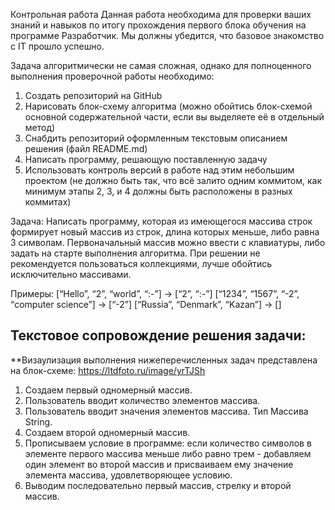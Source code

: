Контрольная работа
Данная работа необходима для проверки ваших знаний и навыков по итогу прохождения первого блока обучения на программе Разработчик. Мы должны убедится, что базовое знакомство с IT прошло успешно.

Задача алгоритмически не самая сложная, однако для полноценного выполнения проверочной работы необходимо:

1. Создать репозиторий на GitHub
2. Нарисовать блок-схему алгоритма (можно обойтись блок-схемой основной содержательной части, если вы выделяете её в отдельный метод)
3. Снабдить репозиторий оформленным текстовым описанием решения (файл README.md)
4. Написать программу, решающую поставленную задачу
5. Использовать контроль версий в работе над этим небольшим проектом (не должно быть так, что всё залито одним коммитом, как минимум этапы 2, 3, и 4 должны быть расположены в разных коммитах)

Задача: Написать программу, которая из имеющегося массива строк формирует новый массив из строк, длина которых меньше, либо равна 3 символам. Первоначальный массив можно ввести с клавиатуры, либо задать на старте выполнения алгоритма. При решении не рекомендуется пользоваться коллекциями, лучше обойтись исключительно массивами.

Примеры:
[“Hello”, “2”, “world”, “:-”] → [“2”, “:-”]
[“1234”, “1567”, “-2”, “computer science”] → [“-2”]
[“Russia”, “Denmark”, “Kazan”] → []


## Текстовое сопровождение решения задачи: 
**Визаулизация выполнения нижеперечисленных задач представлена на блок-схеме: https://ltdfoto.ru/image/yrTJSh

1. Создаем первый одномерный массив. 
2. Пользователь вводит количество элементов массива. 
3. Пользователь вводит значения элементов массива. Тип Массива String. 
4. Создаем второй одномерный массив. 
5. Прописываем условие в программе: если количество символов в элементе первого массива меньше либо равно трем - добавляем один элемент во второй массив и присваиваем ему значение элемента массива, удовлетворяющее условию. 
6. Выводим последовательно первый массив, стрелку и второй массив. 